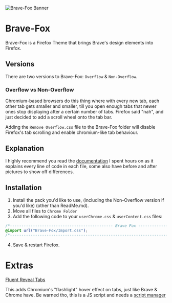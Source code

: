 ![Brave-Fox Banner](https://preview.redd.it/7ilia7199au71.png?width=2736&format=png&auto=webp&s=2bb02f857421d02dc86246baece4b20b41caf698)
# Brave-Fox
Brave-Fox is a Firefox Theme that brings Brave's design elements into Firefox.

## Versions
There are two versions to Brave-Fox: `Overflow` & `Non-Overflow`.

### Overflow vs Non-Overflow
Chromium-based browsers do this thing where with every new tab, each other tab gets smaller and smaller, till you open enough tabs that newer ones stop displaying after a certain number of tabs. Firefox said "nah", and just decided to add a scroll wheel onto the tab bar.

Adding the `Remove Overflow.css` file to the Brave-Fox folder will disable Firefox's tab scrolling and enable chromium-like tab behaviour.

## Explanation
I highly recommend you read the [documentation](https://brave-fox.notion.site/Overflow-Files-adf332802aab4dcf98785f9b7307ea5f) I spent hours on as it explains every line of code in each file, some also have before and after pictures to show off differences.

## Installation
1. Install the pack you'd like to use, (including the Non-Overflow version if you'd like) (other than ReadMe.md).
2. Move all files to `Chrome Folder`
3. Add the following code to your `userChrome.css` & `userContent.css` files:
```css
/*--------------------------------------------- Brave Fox --------------------------------------------*/
@import url("Brave-Fox/Import.css");
/*----------------------------------------------------------------------------------------------------*/
```
4. Save & restart Firefox.

# Extras
[Fluent Reveal Tabs](https://github.com/aminomancer/uc.css.js/blob/master/JS/fluentRevealTabs.uc.js)

This adds Chromium's "flashlight" hover effect on tabs, just like Brave & Chrome have. Be warned tho, this is a JS script and needs a [script manager](https://github.com/MrOtherGuy/fx-autoconfig)
